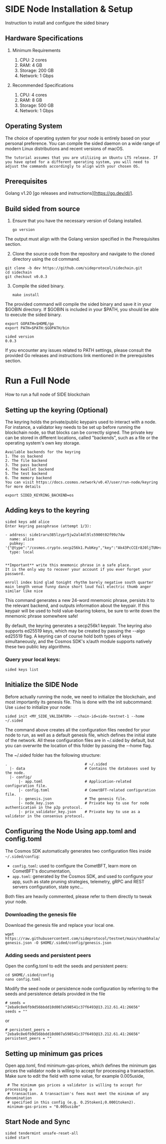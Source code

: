 # SIDE Node Installation & Setup

Instruction to install and configure the sided binary

## Hardware Specifications
1. Minimum Requirements
    1. CPU: 2 cores
    2. RAM: 4 GB
    3. Storage: 200 GB
    4. Network: 1 Gbps

2. Recommended Specifications
    1. CPU: 4 cores
    2. RAM: 8 GB
    3. Storage: 500 GB
    4. Network: 1 Gbps

## Operating System

The choice of operating system for your node is entirely based on your personal preference. You can compile the sided daemon on a wide range of modern Linux distributions and recent versions of macOS.
```
The tutorial assumes that you are utilizing an Ubuntu LTS release. If you have opted for a different operating system, you will need to adjust the commands accordingly to align with your chosen OS.
```

## Prerequisites

Golang v1.20 [go releases and instructions][https://go.dev/dl/].

## Build sided from source

1. Ensure that you have the necessary version of Golang installed.

    `go version`

The output must align with the Golang version specified in the Prerequisites section.

2. Clone the source code from the repository and navigate to the cloned directory using the cd command.

```
git clone -b dev https://github.com/sideprotocol/sidechain.git
cd sidechain
git checkout v0.0.3
```

3. Compile the sided binary.

    `make install`

The provided command will compile the sided binary and save it in your $GOBIN directory. If $GOBIN is included in your $PATH, you should be able to execute the sided binary.
```
export GOPATH=$HOME/go
export PATH=$PATH:$GOPATH/bin
```

```
sided version
0.0.3
```

If you encounter any issues related to PATH settings, please consult the provided Go releases and instructions link mentioned in the prerequisites section.

# Run a Full Node

How to run a full node of SIDE blockchain

## Setting up the keyring (Optional)

The keyring holds the private/public keypairs used to interact with a node. For instance, a validator key needs to be set up before running the blockchain node, so that blocks can be correctly signed. The private key can be stored in different locations, called "backends", such as a file or the operating system's own key storage.

```
Available backends for the keyring
1. The os backend
2. The file backend
3. The pass backend
4. The kwallet backend
5. The test backend
6. The memory backend
You can visit https://docs.cosmos.network/v0.47/user/run-node/keyring for more details
```

`export SIDED_KEYRING_BACKEND=os`

## Adding keys to the keyring

```
sided keys add alice
Enter keyring passphrase (attempt 1/3):
​
- address: side1raru385lzypr5jw2al4dl9ls5900t02f99z7dw
  name: alice
  pubkey: '{"@type":"/cosmos.crypto.secp256k1.PubKey","key":"Ak43PcCCEr8J0ljTUN+xs0nJiLlwrqHVsii8uRNzX7M5"}'
  type: local
​
​
**Important** write this mnemonic phrase in a safe place.
It is the only way to recover your account if you ever forget your password.
​
enroll index bind glad tonight rhythm barely negative south quarter main length venue funny dance short loud foil electric thumb anger similar like nice
```

This command generates a new 24-word mnemonic phrase, persists it to the relevant backend, and outputs information about the keypair. If this keypair will be used to hold value-bearing tokens, be sure to write down the mnemonic phrase somewhere safe!

By default, the keyring generates a secp256k1 keypair. The keyring also supports ed25519 keys, which may be created by passing the --algo ed25519 flag. A keyring can of course hold both types of keys simultaneously, and the Cosmos SDK's x/auth module supports natively these two public key algorithms.

### Query your local keys:

`sided keys list`

## Initialize the SIDE Node

Before actually running the node, we need to initialize the blockchain, and most importantly its genesis file. This is done with the init subcommand:
Use `sided` to initialize your node:

`sided init <MY_SIDE_VALIDATOR> --chain-id=side-testnet-1 --home ~/.sided`

The command above creates all the configuration files needed for your node to run, as well as a default genesis file, which defines the initial state of the network. All these configuration files are in ~/.sided by default, but you can overwrite the location of this folder by passing the --home flag.

The ~/.sided folder has the following structure:

```
.                                   # ~/.sided
  |- data                           # Contains the databases used by the node.
  |- config/
      |- app.toml                   # Application-related configuration file.
      |- config.toml                # CometBFT-related configuration file.
      |- genesis.json               # The genesis file.
      |- node_key.json              # Private key to use for node authentication in the p2p protocol.
      |- priv_validator_key.json    # Private key to use as a validator in the consensus protocol.
```

## Configuring the Node Using app.toml and config.toml
The Cosmos SDK automatically generates two configuration files inside `~/.sided/config`:
- `config.toml`: used to configure the CometBFT, learn more on CometBFT's documentation,
- `app.toml`: generated by the Cosmos SDK, and used to configure your app, such as state pruning strategies, telemetry, gRPC and REST servers configuration, state sync...

Both files are heavily commented, please refer to them directly to tweak your node.

### Downloading the genesis file

Download the genesis file and replace your local one.

`wget https://raw.githubusercontent.com/sideprotocol/testnet/main/shambhala/genesis.json -O $HOME/.sided/config/genesis.json`

### Adding seeds and persistent peers
Open the config.toml to edit the seeds and persistent peers:

```
cd $HOME/.sided/config
nano config.toml
```

Modify the seed node or persistence node configuration by referring to the seeds and persistence details provided in the  file

```
# seeds = "2eba9c8e6fb9d56bbdd10d007a598541c37f6493@13.212.61.41:26656"
seeds = ""
```
or
```
# persistent_peers = "2eba9c8e6fb9d56bbdd10d007a598541c37f6493@13.212.61.41:26656"
persistent_peers = ""
```

## Setting up minimum gas prices

Open app.toml, find minimum-gas-prices, which defines the minimum gas prices the validator node is willing to accept for processing a transaction. Make sure to edit the field with some value, for example 0.005uside,

```
 # The minimum gas prices a validator is willing to accept for processing a
 # transaction. A transaction's fees must meet the minimum of any denomination
 # specified in this config (e.g. 0.25token1;0.0001token2).
 minimum-gas-prices = "0.005uside"
```

## Start Node and Sync

```
sided tendermint unsafe-reset-all 
sided start
```

